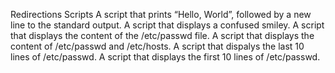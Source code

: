 Redirections Scripts
A script that prints “Hello, World”, followed by a new line to the standard output.
A script that displays a confused smiley.
A script that displays the content of the /etc/passwd file.
A script that displays the content of /etc/passwd and /etc/hosts.
A script that dispalys the last 10 lines of /etc/passwd.
A script that displays the first 10 lines of /etc/passwd.
